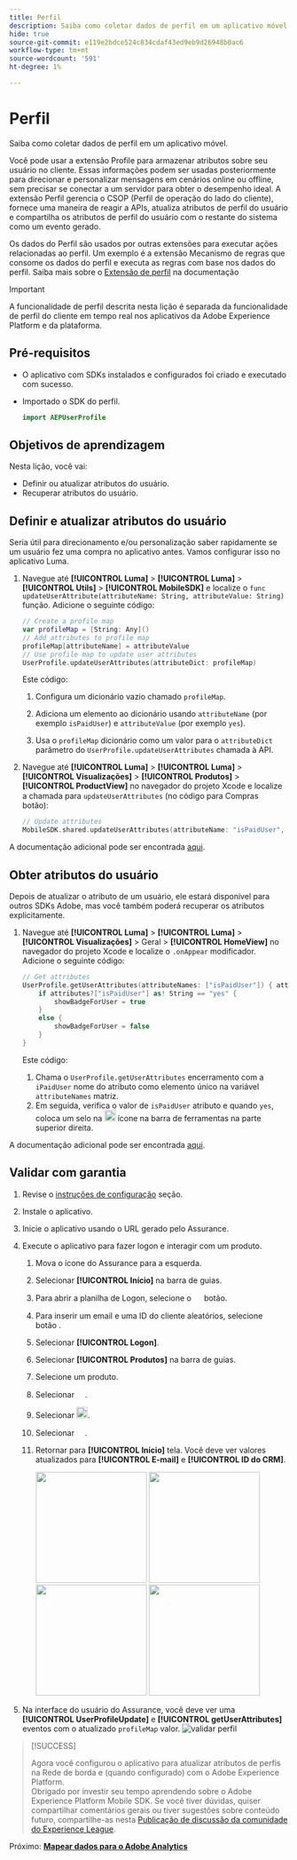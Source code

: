 ```yaml
---
title: Perfil
description: Saiba como coletar dados de perfil em um aplicativo móvel.
hide: true
source-git-commit: e119e2bdce524c834cdaf43ed9eb9d26948b0ac6
workflow-type: tm+mt
source-wordcount: '591'
ht-degree: 1%

---
```


# Perfil

Saiba como coletar dados de perfil em um aplicativo móvel.

Você pode usar a extensão Profile para armazenar atributos sobre seu usuário no cliente. Essas informações podem ser usadas posteriormente para direcionar e personalizar mensagens em cenários online ou offline, sem precisar se conectar a um servidor para obter o desempenho ideal. A extensão Perfil gerencia o CSOP (Perfil de operação do lado do cliente), fornece uma maneira de reagir a APIs, atualiza atributos de perfil do usuário e compartilha os atributos de perfil do usuário com o restante do sistema como um evento gerado.

Os dados do Perfil são usados por outras extensões para executar ações relacionadas ao perfil. Um exemplo é a extensão Mecanismo de regras que consome os dados do perfil e executa as regras com base nos dados do perfil. Saiba mais sobre o [Extensão de perfil](https://developer.adobe.com/client-sdks/documentation/profile/) na documentação

>[!IMPORTANT]
>
>A funcionalidade de perfil descrita nesta lição é separada da funcionalidade de perfil do cliente em tempo real nos aplicativos da Adobe Experience Platform e da plataforma.


## Pré-requisitos

* O aplicativo com SDKs instalados e configurados foi criado e executado com sucesso.
* Importado o SDK do perfil.

  ```swift
  import AEPUserProfile
  ```

## Objetivos de aprendizagem

Nesta lição, você vai:

* Definir ou atualizar atributos do usuário.
* Recuperar atributos do usuário.


## Definir e atualizar atributos do usuário

Seria útil para direcionamento e/ou personalização saber rapidamente se um usuário fez uma compra no aplicativo antes. Vamos configurar isso no aplicativo Luma.

1. Navegue até **[!UICONTROL Luma]** > **[!UICONTROL Luma]** > **[!UICONTROL Utils]** >  **[!UICONTROL MobileSDK]** e localize o `func updateUserAttribute(attributeName: String, attributeValue: String)` função. Adicione o seguinte código:

   ```swift
   // Create a profile map
   var profileMap = [String: Any]()
   // Add attributes to profile map
   profileMap[attributeName] = attributeValue
   // Use profile map to update user attributes
   UserProfile.updateUserAttributes(attributeDict: profileMap)
   ```

   Este código:

   1. Configura um dicionário vazio chamado `profileMap`.

   1. Adiciona um elemento ao dicionário usando `attributeName` (por exemplo `isPaidUser`) e `attributeValue` (por exemplo `yes`).

   1. Usa o `profileMap` dicionário como um valor para o `attributeDict` parâmetro do `UserProfile.updateUserAttributes` chamada à API.

1. Navegue até **[!UICONTROL Luma]** > **[!UICONTROL Luma]** > **[!UICONTROL Visualizações]** > **[!UICONTROL Produtos]** > **[!UICONTROL ProductView]** no navegador do projeto Xcode e localize a chamada para `updateUserAttributes` (no código para Compras <img src="assets/purchase.png" width="15" /> botão):

   ```swift
   // Update attributes
   MobileSDK.shared.updateUserAttributes(attributeName: "isPaidUser", attributeValue: "yes")
   ```

A documentação adicional pode ser encontrada [aqui](https://developer.adobe.com/client-sdks/documentation/profile/api-reference/#updateuserattribute).

## Obter atributos do usuário

Depois de atualizar o atributo de um usuário, ele estará disponível para outros SDKs Adobe, mas você também poderá recuperar os atributos explicitamente.

1. Navegue até **[!UICONTROL Luma]** > **[!UICONTROL Luma]** > **[!UICONTROL Visualizações]** > Geral > **[!UICONTROL HomeView]** no navegador do projeto Xcode e localize o `.onAppear` modificador. Adicione o seguinte código:

   ```swift
   // Get attributes
   UserProfile.getUserAttributes(attributeNames: ["isPaidUser"]) { attributes, error in
       if attributes?["isPaidUser"] as! String == "yes" {
           showBadgeForUser = true
       }
       else {
           showBadgeForUser = false
       }
   }
   ```

   Este código:

   1. Chama o `UserProfile.getUserAttributes` encerramento com a `iPaidUser` nome do atributo como elemento único na variável `attributeNames` matriz.
   1. Em seguida, verifica o valor de `isPaidUser` atributo e quando `yes`, coloca um selo na <img src="assets/paiduser.png" width="20" /> ícone na barra de ferramentas na parte superior direita.

A documentação adicional pode ser encontrada [aqui](https://developer.adobe.com/client-sdks/documentation/profile/api-reference/#getuserattributes).

## Validar com garantia

1. Revise o [instruções de configuração](assurance.md) seção.
1. Instale o aplicativo.
1. Inicie o aplicativo usando o URL gerado pelo Assurance.
1. Execute o aplicativo para fazer logon e interagir com um produto.

   1. Mova o ícone do Assurance para a esquerda.
   1. Selecionar **[!UICONTROL Início]** na barra de guias.
   1. Para abrir a planilha de Logon, selecione o <img src="assets/login.png" width="15" /> botão.
   1. Para inserir um email e uma ID do cliente aleatórios, selecione <img src="assets/insert.png" width="15" /> botão .
   1. Selecionar **[!UICONTROL Logon]**.
   1. Selecionar **[!UICONTROL Produtos]** na barra de guias.
   1. Selecione um produto.
   1. Selecionar <img src="assets/saveforlater.png" width="15" />.
   1. Selecionar <img src="assets/addtocart.png" width="20" />.
   1. Selecionar <img src="assets/purchase.png" width="15" />.
   1. Retornar para **[!UICONTROL Início]** tela. Você deve ver valores atualizados para **[!UICONTROL E-mail]** e **[!UICONTROL ID do CRM]**.

      <img src="./assets/mobile-app-events-1.png" width="200"> <img src="./assets/mobile-app-events-2.png" width="200"> <img src="./assets/mobile-app-events-3.png" width="200"> <img src="./assets/personbadges.png" width="200">

1. Na interface do usuário do Assurance, você deve ver uma **[!UICONTROL UserProfileUpdate]** e **[!UICONTROL getUserAttributes]** eventos com o atualizado `profileMap` valor.
   ![validar perfil](assets/profile-validate.png)

>[!SUCCESS]
>
>Agora você configurou o aplicativo para atualizar atributos de perfis na Rede de borda e (quando configurado) com o Adobe Experience Platform.<br/>Obrigado por investir seu tempo aprendendo sobre o Adobe Experience Platform Mobile SDK. Se você tiver dúvidas, quiser compartilhar comentários gerais ou tiver sugestões sobre conteúdo futuro, compartilhe-as nesta [Publicação de discussão da comunidade do Experience League](https://experienceleaguecommunities.adobe.com/t5/adobe-experience-platform-launch/tutorial-discussion-implement-adobe-experience-cloud-in-mobile/td-p/443796).

Próximo: **[Mapear dados para o Adobe Analytics](analytics.md)**
